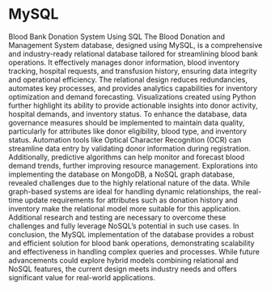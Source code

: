 # MySQL
Blood Bank Donation System Using SQL
The Blood Donation and Management System database, designed using MySQL, is a
comprehensive and industry-ready relational database tailored for streamlining blood bank operations.
It effectively manages donor information, blood inventory tracking, hospital requests, and transfusion
history, ensuring data integrity and operational efficiency. The relational design reduces redundancies,
automates key processes, and provides analytics capabilities for inventory optimization and demand
forecasting. Visualizations created using Python further highlight its ability to provide actionable
insights into donor activity, hospital demands, and inventory status.
To enhance the database, data governance measures should be implemented to maintain data quality,
particularly for attributes like donor eligibility, blood type, and inventory status. Automation tools like
Optical Character Recognition (OCR) can streamline data entry by validating donor information during
registration. Additionally, predictive algorithms can help monitor and forecast blood demand trends,
further improving resource management.
Explorations into implementing the database on MongoDB, a NoSQL graph database, revealed
challenges due to the highly relational nature of the data. While graph-based systems are ideal for
handling dynamic relationships, the real-time update requirements for attributes such as donation
history and inventory make the relational model more suitable for this application. Additional research
and testing are necessary to overcome these challenges and fully leverage NoSQL’s potential in such
use cases.
In conclusion, the MySQL implementation of the database provides a robust and efficient solution
for blood bank operations, demonstrating scalability and effectiveness in handling complex queries and
processes. While future advancements could explore hybrid models combining relational and NoSQL
features, the current design meets industry needs and offers significant value for real-world
applications.
